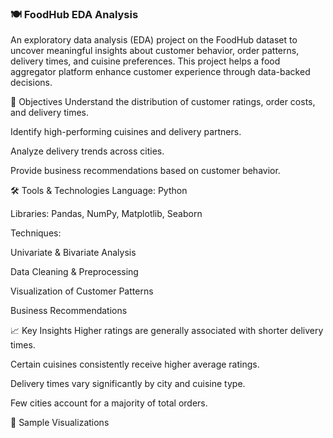 ### 🍽️ FoodHub EDA Analysis
An exploratory data analysis (EDA) project on the FoodHub dataset to uncover meaningful insights about customer behavior, order patterns, delivery times, and cuisine preferences. This project helps a food aggregator platform enhance customer experience through data-backed decisions.

📌 Objectives
Understand the distribution of customer ratings, order costs, and delivery times.

Identify high-performing cuisines and delivery partners.

Analyze delivery trends across cities.

Provide business recommendations based on customer behavior.

🛠️ Tools & Technologies
Language: Python

Libraries: Pandas, NumPy, Matplotlib, Seaborn

Techniques:

Univariate & Bivariate Analysis

Data Cleaning & Preprocessing

Visualization of Customer Patterns

Business Recommendations

📈 Key Insights
Higher ratings are generally associated with shorter delivery times.

Certain cuisines consistently receive higher average ratings.

Delivery times vary significantly by city and cuisine type.

Few cities account for a majority of total orders.

🧪 Sample Visualizations
